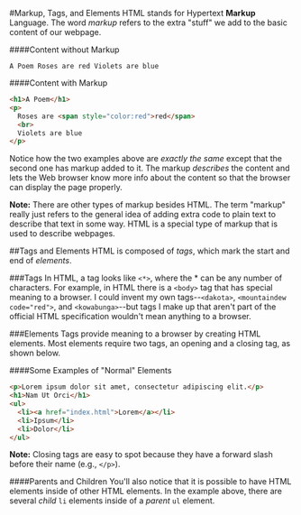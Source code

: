 #Markup, Tags, and Elements
HTML stands for Hypertext **Markup** Language. The word *markup* refers to the extra "stuff" we add to the basic content of our webpage.

####Content without Markup
```
A Poem Roses are red Violets are blue
```
####Content with Markup
```html
<h1>A Poem</h1>
<p>
  Roses are <span style="color:red">red</span>
  <br>
  Violets are blue
</p>
```

Notice how the two examples above are *exactly the same* except that the second one has markup added to it. The markup *describes* the content and lets the Web browser know more info about the content so that the browser can display the page properly.

**Note:** There are other types of markup besides HTML. The term "markup" really just refers to the general idea of adding extra code to plain text to describe that text in some way. HTML is a special type of markup that is used to describe webpages.


##Tags and Elements
HTML is composed of *tags*, which mark the start and end of *elements*.

###Tags
In HTML, a tag looks like `<*>`, where the * can be any number of characters. For example, in HTML there is a `<body>` tag that has special meaning to a browser. I could invent my own tags--`<dakota>`, `<mountaindew code="red">`, and `<kowabunga>`--but tags I make up that aren't part of the official HTML specification wouldn't mean anything to a browser.

###Elements
Tags provide meaning to a browser by creating HTML elements. Most elements require two tags, an opening and a closing tag, as shown below.

####Some Examples of "Normal" Elements
```html
<p>Lorem ipsum dolor sit amet, consectetur adipiscing elit.</p>
<h1>Nam Ut Orci</h1>
<ul>
  <li><a href="index.html">Lorem</a></li>
  <li>Ipsum</li>
  <li>Dolor</li>
</ul>
```

**Note:** Closing tags are easy to spot because they have a forward slash before their name (e.g., `</p>`).

####Parents and Children
You'll also notice that it is possible to have HTML elements inside of other HTML elements. In the example above, there are several *child* `li` elements inside of a *parent* `ul` element.
